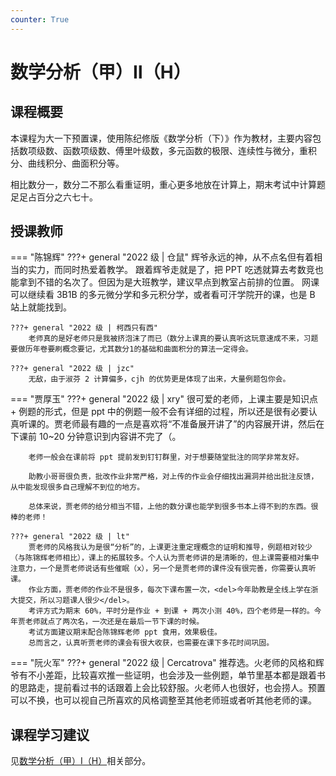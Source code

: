 ```yaml
---
counter: True
---
```


# 数学分析（甲）Ⅱ（H）

## 课程概要
本课程为大一下预置课，使用陈纪修版《数学分析（下）》作为教材，主要内容包括数项级数、函数项级数、傅里叶级数，多元函数的极限、连续性与微分，重积分、曲线积分、曲面积分等。

相比数分一，数分二不那么看重证明，重心更多地放在计算上，期末考试中计算题足足占百分之六七十。

## 授课教师
=== "陈锦辉"
    ???+ general "2022 级 | 仓鼠"
        辉爷永远的神，从不点名但有着相当的实力，而同时热爱着教学。
        跟着辉爷走就是了，把 PPT 吃透就算去考数竞也能拿到不错的名次了。但因为是大班教学，建议早点到教室占前排的位置。
        网课可以继续看 3B1B 的多元微分学和多元积分学，或者看可汗学院开的课，也是 B 站上就能找到。

    ???+ general "2022 级 | 柯西只有西"
        老师真的是好老师只是我被挤泡沫了而已（数分上课真的要认真听这玩意速成不来，习题要做历年卷要刷概念要记，尤其数分1的基础和曲面积分的算法一定得会。

    ???+ general "2022 级 | jzc"
        无敌，由于淑芬 2 计算偏多，cjh 的优势更是体现了出来，大量例题包你会。

=== "贾厚玉"
    ???+ general "2022 级 | xry"
        很可爱的老师，上课主要是知识点 + 例题的形式，但是 ppt 中的例题一般不会有详细的过程，所以还是很有必要认真听课的。贾老师最有趣的一点是喜欢将“不准备展开讲了”的内容展开讲，然后在下课前 10~20 分钟意识到内容讲不完了（。
    
        老师一般会在课前将 ppt 提前发到钉钉群里，对于想要随堂批注的同学非常友好。
        
        助教小哥哥很负责，批改作业非常严格，对上传的作业会仔细找出漏洞并给出批注反馈，从中能发现很多自己理解不到位的地方。
        
        总体来说，贾老师的给分相当不错，上他的数分课也能学到很多书本上得不到的东西。很棒的老师！

    ???+ general "2022 级 | lt"
        贾老师的风格我认为是很“分析”的，上课更注重定理概念的证明和推导，例题相对较少（与陈锦辉老师相比），课上的拓展较多。个人认为贾老师讲的是清晰的，但上课需要相对集中注意力，一个是贾老师说话有些催眠（x），另一个是贾老师的课件没有很完善，你需要认真听课。
        作业方面，贾老师的作业不是很多，每次下课布置一次，<del>今年助教是全线上学在浙大提交，所以习题课人很少</del>。
        考评方式为期末 60%，平时分是作业 + 到课 + 两次小测 40%，四个老师是一样的。今年贾老师就点了两次名，一次还是在最后一节下课的时候。
        考试方面建议期末配合陈锦辉老师 ppt 食用，效果极佳。
        总而言之，认真听贾老师的课会有很大收获，也需要在课下多花时间巩固。

=== "阮火军"
    ???+ general "2022 级 | Cercatrova"
        推荐选。火老师的风格和辉爷有不小差距，比较喜欢推一些证明，也会涉及一些例题，单节里基本都是跟着书的思路走，提前看过书的话跟着上会比较舒服。火老师人也很好，也会捞人。预置可以不换，也可以视自己所喜欢的风格调整至其他老师班或者听其他老师的课。


## 课程学习建议
见[数学分析（甲）Ⅰ（H）](/courses/math_analysis1/#_4)相关部分。